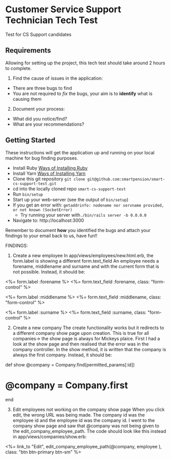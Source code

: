 # Customer Service Support Technician Tech Test

Test for CS Support candidates

## Requirements

Allowing for setting up the project, this tech test should take around 2 hours to complete.

1. Find the cause of issues in the application:

- There are three bugs to find
- You are not required to _fix_ the bugs, your aim is to **identify** what is causing them

2. Document your process:

- What did you notice/find?
- What are your recommendations?

## Getting Started

These instructions will get the application up and running on your local machine for bug finding purposes.

- Install Ruby [Ways of Installing Ruby](https://www.ruby-lang.org/en/downloads)
- Install Yarn [Ways of Installing Yarn](https://yarnpkg.com/lang/en/docs/install)
- Clone this git repository `git clone git@github.com:smartpension/smart-cs-support-test.git`
- cd into the locally cloned repo `smart-cs-support-test`
- Run `bin/setup`
- Start up your web-server (see the output of `bin/setup`)
- If you get an error with: `getaddrinfo: nodename nor servname provided, or not known (SocketError)`
  - Try running your server with`./bin/rails server -b 0.0.0.0`
- Navigate to: http://localhost:3000

Remember to document **how** you identified the bugs and attach your findings to your email back to us, have fun!!

FINDINGS:

1. Create a new employee
   In app/views/employees/new.html.erb, the form.label is showing a different form.text_field
   An employee needs a forename, middlename and surname and with the current form that is not possible.
   Instead, it should be:

<%= form.label :forename %> <%= form.text_field :forename, class:
"form-control" %>

 <p>
   <%= form.label :middlename %> <%= form.text_field :middlename, class:
   "form-control" %>
 </p>
 <p>
   <%= form.label :surname %> <%= form.text_field :surname, class:
   "form-control" %>
 </p>

2. Create a new company
   The create functionality works but it redirects to a different company show page upon creation. This is true for all companies→ the show page is always for Mickeys plaice.
   First I had a look at the show page and then realised that the error was in the company controller. In the show method, it is written that the company is always the first company.
   Instead, it should be:

def show
@company = Company.find(permitted_params[:id])

# @company = Company.first

end

3. Edit employees not working on the company show page
   When you click edit, the wrong URL was being made. The company id was the employee id and the employee id was the company id.
   I went to the company show page and saw that @company was not being given to the edit_company_employee_path.
   The code should look like this instead in app/views/companies/show.erb:

<td>
     <%= link_to "Edit", edit_company_employee_path(@company, employee ),
       class: "btn btn-primary btn-sm" %>
</td>
